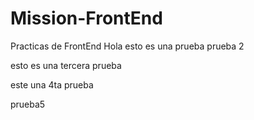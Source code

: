 # Mission-FrontEnd
Practicas de FrontEnd
Hola esto es una prueba
prueba 2

esto es una tercera prueba

este una 4ta prueba 
 
prueba5